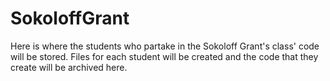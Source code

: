 # SokoloffGrant
Here is where the students who partake in the Sokoloff Grant's class' code will be stored. Files for each student will be created and the code that they create will be archived here.
